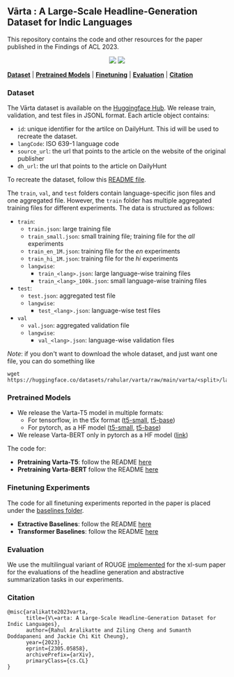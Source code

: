 ## Vārta : A Large-Scale Headline-Generation Dataset for Indic Languages

This repository contains the code and other resources for the paper published in the Findings of ACL 2023.

<p align="center">
  <a href=""><img src="https://img.shields.io/badge/ACL-2023%20Findings-blue"></a>
  <a href="https://github.com/rahular/varta/blob/main/LICENSE">
    <img src="https://img.shields.io/badge/Apache%202.0-green">
  </a>
</p>

[**Dataset**](#dataset) |
[**Pretrained Models**](#pretrained-models) |
[**Finetuning**](#finetuning-experiments) |
[**Evaluation**](#evaluation) |
[**Citation**](#citation)

### Dataset
The Vārta dataset is available on the [Huggingface Hub](https://github.com/rahular/varta). We release train, validation, and test files in JSONL format. Each article object contains: 
  - `id`: unique identifier for the artilce on DailyHunt. This id will be used to recreate the dataset.
  - `langCode`: ISO 639-1 language code
  - `source_url`: the url that points to the article on the website of the original publisher
  - `dh_url`: the url that points to the article on DailyHunt

To recreate the dataset, follow this [README file](https://github.com/rahular/varta/tree/main/crawler#README.md).

The `train`, `val`, and `test` folders contain language-specific json files and one aggregated file. However, the `train` folder has multiple aggregated training files for different experiments. The data is structured as follows:
- `train`:
  - `train.json`: large training file
  - `train_small.json`: small training file; training file for the *all* experiments
  - `train_en_1M.json`: training file for the *en* experiments
  - `train_hi_1M.json`: training file for the *hi* experiments
  - `langwise`:
    - `train_<lang>.json`: large language-wise training files
    - `train_<lang>_100k.json`: small language-wise training files
- `test`:
  - `test.json`: aggregated test file
  - `langwise`: 
    - `test_<lang>.json`: language-wise test files
- `val`
  - `val.json`: aggregated validation file
  - `langwise`: 
    - `val_<lang>.json`: language-wise validation files

*Note*: if you don't want to download the whole dataset, and just want one file, you can do something like
```
wget https://huggingface.co/datasets/rahular/varta/raw/main/varta/<split>/langwise/<split>_<lang>.json
```

### Pretrained Models
- We release the Varta-T5 model in multiple formats:
  - For tensorflow, in the t5x format ([t5-small](https://console.cloud.google.com/storage/browser/varta-eu/t5x/varta-t5-small-ckpts), [t5-base](https://console.cloud.google.com/storage/browser/varta-eu/t5x/varta-t5-base-ckpts))
  - For pytorch, as a HF model ([t5-small](https://huggingface.co/rahular/varta-t5-small), [t5-base](https://huggingface.co/rahular/varta-t5))
- We release Varta-BERT only in pytorch as a HF model ([link](https://huggingface.co/rahular/varta-bert))

The code for:
- **Pretraining Varta-T5**: follow the README [here](https://github.com/rahular/varta/tree/main/baselines/vartaT5#readme)
- **Pretraining Varta-BERT** follow the README [here](https://github.com/AI4Bharat/IndicBERT#readme)

### Finetuning Experiments
The code for all finetuning experiments reported in the paper is placed under the [baselines folder](https://github.com/rahular/varta/tree/main/baselines).
- **Extractive Baselines**: follow the README [here](https://github.com/rahular/varta/tree/main/baselines/extractive#readme)
- **Transformer Baselines**: follow the README [here](https://github.com/rahular/varta/blob/main/baselines/hf#readme)

### Evaluation
We use the multilingual variant of ROUGE [implemented](https://github.com/csebuetnlp/xl-sum/tree/master/multilingual_rouge_scoring) for the xl-sum paper for the evaluations of the headline generation and abstractive summarization tasks in our experiments. 

### Citation
```
@misc{aralikatte2023varta,
      title={V\=arta: A Large-Scale Headline-Generation Dataset for Indic Languages}, 
      author={Rahul Aralikatte and Ziling Cheng and Sumanth Doddapaneni and Jackie Chi Kit Cheung},
      year={2023},
      eprint={2305.05858},
      archivePrefix={arXiv},
      primaryClass={cs.CL}
}
```
